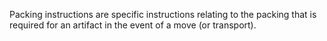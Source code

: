 ﻿Packing instructions are specific instructions relating to the packing that is required for an artifact in the event of a move (or transport).